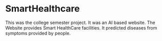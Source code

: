 # SmartHealthcare
This was the college semester project. It was an AI based website.
The Website provides Smart HealthCare facilities. It predicted diseases from symptoms provided by people.
